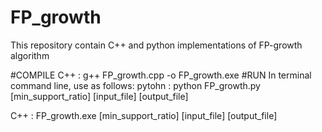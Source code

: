 # FP_growth
This repository contain C++  and python implementations of FP-growth algorithm 

#COMPILE
C++ : g++ FP_growth.cpp -o FP_growth.exe
#RUN
In terminal command line, use as follows:
pytohn :
python FP_growth.py [min_support_ratio] [input_file] [output_file]

C++ :
FP_growth.exe [min_support_ratio] [input_file] [output_file]
